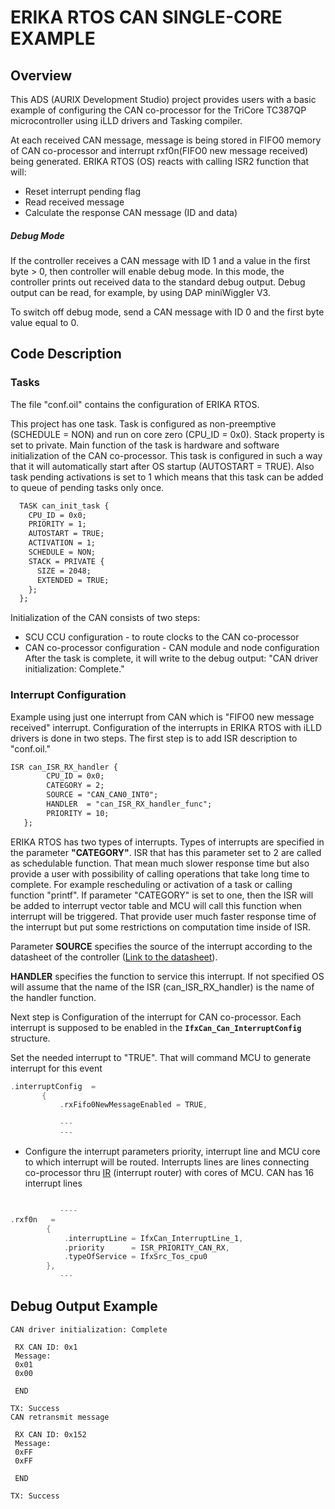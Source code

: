 # ERIKA RTOS CAN SINGLE-CORE EXAMPLE
## Overview
This ADS (AURIX Development Studio) project provides users with a basic example of configuring the CAN co-processor for the TriCore TC387QP microcontroller using iLLD drivers and Tasking compiler.

At each received CAN message, message is being stored in FIFO0 memory of CAN co-processor and interrupt rxf0n(FIFO0 new message received) being generated. ERIKA RTOS (OS) reacts with calling ISR2 function that will:
* Reset interrupt pending flag
* Read received message
* Calculate the response CAN message (ID and data)

##### Debug Mode
If the controller receives a CAN message with ID 1 and a value in the first byte > 0, then controller will enable debug mode. In this mode, the controller prints out received data to the standard debug output. Debug output can be read, for example, by using DAP miniWiggler V3.

To switch off debug mode, send a CAN message with ID 0 and the first byte value equal to 0.

## Code Description
### Tasks
The file "conf.oil" contains the configuration of ERIKA RTOS.

This project has one task. Task is configured as non-preemptive (SCHEDULE = NON) and run on core zero (CPU_ID = 0x0). Stack property is set to private. Main function of the task is hardware and software initialization of the CAN co-processor. This task is configured in such a way that it will automatically start after OS startup (AUTOSTART = TRUE). Also task pending activations is set to 1 which means that this task can be added to queue of pending tasks only once.

```xml
  TASK can_init_task {
    CPU_ID = 0x0;
    PRIORITY = 1;
    AUTOSTART = TRUE;
    ACTIVATION = 1;
    SCHEDULE = NON;
    STACK = PRIVATE {
      SIZE = 2048;
      EXTENDED = TRUE;
    };
  };
```
Initialization of the CAN consists of two steps:
* SCU CCU configuration - to route clocks to the CAN co-processor
* CAN co-processor configuration - CAN module and node configuration
After the task is complete, it will write to the debug output: "CAN driver initialization: Complete."

### Interrupt Configuration
Example using just one interrupt from CAN which is "FIFO0 new message received" interrupt. Configuration of the interrupts in ERIKA RTOS with iLLD drivers is done in two steps. The first step is to add ISR description to "conf.oil."
```xml
ISR can_ISR_RX_handler {
		CPU_ID = 0x0;
		CATEGORY = 2;
		SOURCE = "CAN_CAN0_INT0";
		HANDLER  = "can_ISR_RX_handler_func";
		PRIORITY = 10;
   };
```

ERIKA RTOS has two types of interrupts. Types of interrupts are specified in the parameter **"CATEGORY"**. ISR that has this parameter set to 2 are called as schedulable function. That mean much slower response time but also provide a user with possibility of calling operations that take long time to complete. For example rescheduling or activation of a task or calling function "printf". If parameter "CATEGORY" is set to one, then the ISR will be added to interrupt vector table and MCU will call this function when interrupt will be triggered. That provide user much faster response time of the interrupt but put some restrictions on computation time inside of ISR.


Parameter **SOURCE** specifies the source of the interrupt according to the datasheet of the controller ([Link to the datasheet](https://www.infineon.com/dgdl/Infineon-AURIX_TC3xx_Part2-UserManual-v02_00-EN.pdf?fileId=5546d462712ef9b701717d35f8541d94#page=2028&zoom=100,56,1029)).

**HANDLER** specifies the function to service this interrupt. If not specified OS will assume that the name of the ISR (can_ISR_RX_handler) is the name of the handler function.




Next step is Configuration of the interrupt for CAN co-processor. Each interrupt is supposed to be enabled in the **```IfxCan_Can_InterruptConfig```** structure.

Set the needed interrupt to "TRUE". That will command MCU to generate interrupt for this event
```C
.interruptConfig  =
       {
           .rxFifo0NewMessageEnabled = TRUE,

           ---
           ---
```
* Configure the interrupt parameters priority, interrupt line and MCU core to which interrupt will be routed. Interrupts lines are lines connecting co-processor thru [IR](https://www.infineon.com/dgdl/Infineon-AURIX_TC3xx_Part1-UserManual-v02_00-EN.pdf?fileId=5546d462712ef9b701717d3605221d96#page=1364) (interrupt router) with cores of MCU. CAN has 16 interrupt lines
```C

           ----
.rxf0n   =
        {
            .interruptLine = IfxCan_InterruptLine_1,
            .priority      = ISR_PRIORITY_CAN_RX,
            .typeOfService = IfxSrc_Tos_cpu0
        },
           ---
```           
## Debug Output Example
```
CAN driver initialization: Complete

 RX CAN ID: 0x1
 Message:
 0x01
 0x00

 END

TX: Success
CAN retransmit message

 RX CAN ID: 0x152
 Message:
 0xFF
 0xFF

 END

TX: Success
```